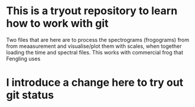 # This is a tryout repository to learn how to work with git

Two files that are here are to process the spectrograms (frogograms) from from meaasurement and visualise/plot them with scales, when together loading the time and spectral files. This works with commercial frog that Fengling uses

# I introduce a change here to try out git status 